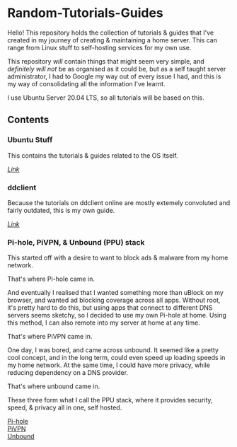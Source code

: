# Random-Tutorials-Guides

Hello! This repository holds the collection of tutorials & guides that I've created in my journey of creating & maintaining a home server. This can range from Linux stuff to self-hosting services for my own use.

This repository *will* contain things that might seem very simple, and *definitely will not* be as organised as it could be, but as a self taught server administrator, I had to Google my way out of every issue I had, and this is my way of consolidating all the information I've learnt.

I use Ubuntu Server 20.04 LTS, so all tutorials will be based on this.

## Contents
### Ubuntu Stuff
This contains the tutorials & guides related to the OS itself.

[*Link*](Ubuntu.md)

### ddclient
Because the tutorials on ddclient online are mostly extemely convoluted and fairly outdated, this is my own guide.

[*Link*](ddclient.md)

### Pi-hole, PiVPN, & Unbound (PPU) stack
This started off with a desire to want to block ads & malware from my home network.

That's where Pi-hole came in.

And eventually I realised that I wanted something more than uBlock on my browser, and wanted ad blocking coverage across all apps. Without root, it's pretty hard to do this, but using apps that connect to different DNS servers seems sketchy, so I decided to use my own Pi-hole at home. Using this method, I can also remote into my server at home at any time.

That's where PiVPN came in.

One day, I was bored, and came across unbound. It seemed like a pretty cool concept, and in the long term, could even speed up loading speeds in my home network. At the same time, I could have more privacy, while reducing dependency on a DNS provider.

That's where unbound came in.

These three form what I call the PPU stack, where it provides security, speed, & privacy all in one, self hosted.

[Pi-hole](Pi-hole,%20PiVPN,%20&%20Unbound%20stack/Pi-hole.md)  
[PiVPN](Pi-hole,%20PiVPN,%20&%20Unbound%20stack/PiVPN.md)  
[Unbound](Pi-hole,%20PiVPN,%20&%20Unbound%20stack/unbound.md)